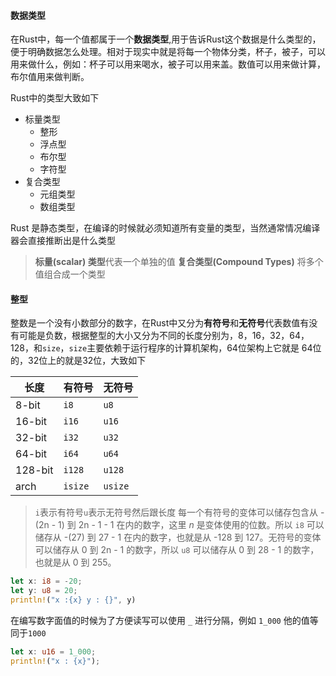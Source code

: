 #### 数据类型
在Rust中，每一个值都属于一个**数据类型**,用于告诉Rust这个数据是什么类型的，便于明确数据怎么处理。相对于现实中就是将每一个物体分类，杯子，被子，可以用来做什么，例如：杯子可以用来喝水，被子可以用来盖。数值可以用来做计算，布尔值用来做判断。

Rust中的类型大致如下

- 标量类型
	- 整形
	- 浮点型
	- 布尔型
	- 字符型
- 复合类型
	- 元组类型
	- 数组类型

 Rust 是静态类型，在编译的时候就必须知道所有变量的类型，当然通常情况编译器会直接推断出是什么类型

> **标量(scalar) 类型**代表一个单独的值
> **复合类型(Compound Types)** 将多个值组合成一个类型

#### 整型
整数是一个没有小数部分的数字，在Rust中又分为**有符号**和**无符号**代表数值有没有可能是负数，根据整型的大小又分为不同的长度分别为，8，16，32，64，128，和`size`，`size`主要依赖于运行程序的计算机架构，64位架构上它就是 64位的，32位上的就是32位，大致如下

|长度|有符号|无符号|
|---|---|---|
|8-bit|`i8`|`u8`|
|16-bit|`i16`|`u16`|
|32-bit|`i32`|`u32`|
|64-bit|`i64`|`u64`|
|128-bit|`i128`|`u128`|
|arch|`isize`|`usize`|

> `i`表示有符号`u`表示无符号然后跟长度
> 每一个有符号的变体可以储存包含从 -(2n - 1) 到 2n - 1 - 1 在内的数字，这里 _n_ 是变体使用的位数。所以 `i8` 可以储存从 -(27) 到 27 - 1 在内的数字，也就是从 -128 到 127。无符号的变体可以储存从 0 到 2n - 1 的数字，所以 `u8` 可以储存从 0 到 28 - 1 的数字，也就是从 0 到 255。

```rust
let x: i8 = -20;
let y: u8 = 20;
println!("x :{x} y : {}", y)
```
在编写数字面值的时候为了方便读写可以使用 `_` 进行分隔，例如 `1_000` 他的值等同于`1000`
```rust
let x: u16 = 1_000;
println!("x : {x}");
```